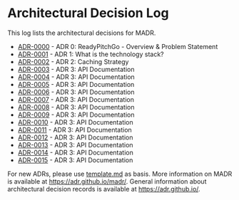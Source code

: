 # Architectural Decision Log

This log lists the architectural decisions for MADR.

<!-- adrlog -- Regenerate the content by using "adr-log -i". You can install it via "npm install -g adr-log" -->

- [ADR-0000](0000-readypitchgo-overview-and-problem-statement.md) - ADR 0: ReadyPitchGo - Overview & Problem Statement
- [ADR-0001](0001-what-is-the-technology-stack.md) - ADR 1: What is the technology stack?
- [ADR-0002](0002-caching-strategy.md) - ADR 2: Caching Strategy
- [ADR-0003](0003-api-documentation.md) - ADR 3: API Documentation
- [ADR-0004](0004-expection-and-logging.md) - ADR 3: API Documentation
- [ADR-0005](0005-validation.md) - ADR 3: API Documentation
- [ADR-0006](0006-authentication-and-authorization.md) - ADR 3: API Documentation
- [ADR-0007](0007-security-and-encryption.md) - ADR 3: API Documentation
- [ADR-0008](0008-reporting.md) - ADR 3: API Documentation
- [ADR-0009](0009-scheduled-tasks.md) - ADR 3: API Documentation
- [ADR-0010](0010-load-and-performance-testing.md) - ADR 3: API Documentation
- [ADR-0011](0011-unit-and-integration-testing.md) - ADR 3: API Documentation
- [ADR-0012](0012-branching-strategy.md) - ADR 3: API Documentation
- [ADR-0013](0013-deployments.md) - ADR 3: API Documentation
- [ADR-0014](0014-hosting.md) - ADR 3: API Documentation
- [ADR-0015](0015-hosting-costs.md) - ADR 3: API Documentation

<!-- adrlogstop -->

For new ADRs, please use [template.md](template.md) as basis.
More information on MADR is available at <https://adr.github.io/madr/>.
General information about architectural decision records is available at <https://adr.github.io/>.
